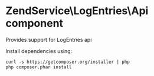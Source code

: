ZendService\LogEntries\Api component
================================

Provides support for LogEntries api

Install dependencies using:

```
curl -s https://getcomposer.org/installer | php
php composer.phar install
```
